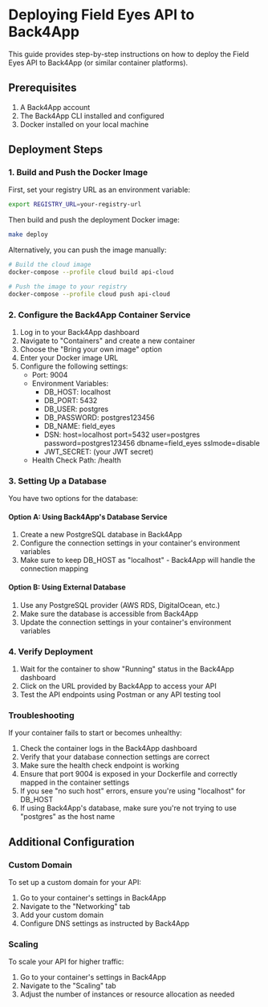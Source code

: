 # Deploying Field Eyes API to Back4App

This guide provides step-by-step instructions on how to deploy the Field Eyes API to Back4App (or similar container platforms).

## Prerequisites

1. A Back4App account
2. The Back4App CLI installed and configured
3. Docker installed on your local machine

## Deployment Steps

### 1. Build and Push the Docker Image

First, set your registry URL as an environment variable:

```bash
export REGISTRY_URL=your-registry-url
```

Then build and push the deployment Docker image:

```bash
make deploy
```

Alternatively, you can push the image manually:

```bash
# Build the cloud image
docker-compose --profile cloud build api-cloud

# Push the image to your registry
docker-compose --profile cloud push api-cloud
```

### 2. Configure the Back4App Container Service

1. Log in to your Back4App dashboard
2. Navigate to "Containers" and create a new container
3. Choose the "Bring your own image" option
4. Enter your Docker image URL
5. Configure the following settings:
   - Port: 9004
   - Environment Variables:
     - DB_HOST: localhost
     - DB_PORT: 5432
     - DB_USER: postgres
     - DB_PASSWORD: postgres123456
     - DB_NAME: field_eyes
     - DSN: host=localhost port=5432 user=postgres password=postgres123456 dbname=field_eyes sslmode=disable
     - JWT_SECRET: (your JWT secret)
   - Health Check Path: /health

### 3. Setting Up a Database

You have two options for the database:

#### Option A: Using Back4App's Database Service
1. Create a new PostgreSQL database in Back4App
2. Configure the connection settings in your container's environment variables
3. Make sure to keep DB_HOST as "localhost" - Back4App will handle the connection mapping

#### Option B: Using External Database
1. Use any PostgreSQL provider (AWS RDS, DigitalOcean, etc.)
2. Make sure the database is accessible from Back4App
3. Update the connection settings in your container's environment variables

### 4. Verify Deployment

1. Wait for the container to show "Running" status in the Back4App dashboard
2. Click on the URL provided by Back4App to access your API
3. Test the API endpoints using Postman or any API testing tool

### Troubleshooting

If your container fails to start or becomes unhealthy:

1. Check the container logs in the Back4App dashboard
2. Verify that your database connection settings are correct
3. Make sure the health check endpoint is working
4. Ensure that port 9004 is exposed in your Dockerfile and correctly mapped in the container settings
5. If you see "no such host" errors, ensure you're using "localhost" for DB_HOST
6. If using Back4App's database, make sure you're not trying to use "postgres" as the host name

## Additional Configuration

### Custom Domain

To set up a custom domain for your API:

1. Go to your container's settings in Back4App
2. Navigate to the "Networking" tab
3. Add your custom domain
4. Configure DNS settings as instructed by Back4App

### Scaling

To scale your API for higher traffic:

1. Go to your container's settings in Back4App
2. Navigate to the "Scaling" tab
3. Adjust the number of instances or resource allocation as needed 